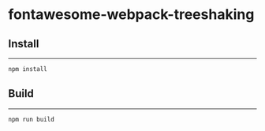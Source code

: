# fontawesome-webpack-treeshaking

## Install
------------
```bash
npm install
```

## Build
------------
```bash
npm run build
```
